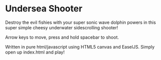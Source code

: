 # Undersea Shooter

Destroy the evil fishies with your super sonic wave dolphin powers in
this super simple cheesy underwater sidescrolling shooter!

Arrow keys to move, press and hold spacebar to shoot.

Written in pure html/javascript using HTML5 canvas and EaselJS.
Simply open up index.html and play!
